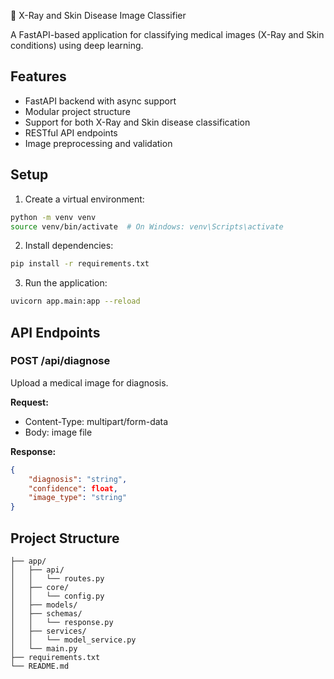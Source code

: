 🩻 X-Ray and Skin Disease Image Classifier

A FastAPI-based application for classifying medical images (X-Ray and Skin conditions) using deep learning.

## Features
- FastAPI backend with async support
- Modular project structure
- Support for both X-Ray and Skin disease classification
- RESTful API endpoints
- Image preprocessing and validation

## Setup

1. Create a virtual environment:
```bash
python -m venv venv
source venv/bin/activate  # On Windows: venv\Scripts\activate
```

2. Install dependencies:
```bash
pip install -r requirements.txt
```

3. Run the application:
```bash
uvicorn app.main:app --reload
```

## API Endpoints

### POST /api/diagnose
Upload a medical image for diagnosis.

**Request:**
- Content-Type: multipart/form-data
- Body: image file

**Response:**
```json
{
    "diagnosis": "string",
    "confidence": float,
    "image_type": "string"
}
```

## Project Structure
```
├── app/
│   ├── api/
│   │   └── routes.py
│   ├── core/
│   │   └── config.py
│   ├── models/
│   ├── schemas/
│   │   └── response.py
│   ├── services/
│   │   └── model_service.py
│   └── main.py
├── requirements.txt
└── README.md
```